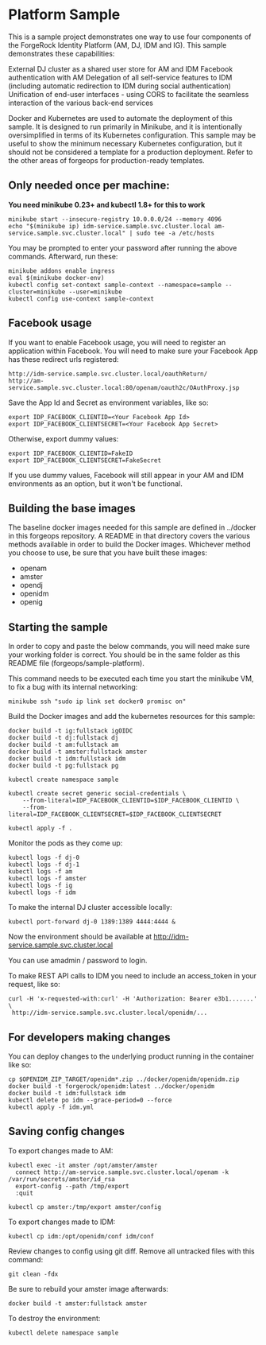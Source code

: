 # Platform Sample

This is a sample project demonstrates one way to use four components of the ForgeRock Identity Platform (AM, DJ, IDM and IG). This sample demonstrates these capabilities:

External DJ cluster as a shared user store for AM and IDM
Facebook authentication with AM
Delegation of all self-service features to IDM (including automatic redirection to IDM during social authentication)
Unification of end-user interfaces - using CORS to facilitate the seamless interaction of the various back-end services

Docker and Kubernetes are used to automate the deployment of this sample. It is designed to run primarily in Minikube, and it is intentionally oversimplified in terms of its Kubernetes configuration. This sample may be useful to show the minimum necessary Kubernetes configuration, but it should not be considered a template for a production deployment. Refer to the other areas of forgeops for production-ready templates.

## Only needed once per machine:

**You need minikube 0.23+ and kubectl 1.8+ for this to work**

    minikube start --insecure-registry 10.0.0.0/24 --memory 4096
    echo "$(minikube ip) idm-service.sample.svc.cluster.local am-service.sample.svc.cluster.local" | sudo tee -a /etc/hosts

You may be prompted to enter your password after running the above commands. Afterward, run these:

    minikube addons enable ingress
    eval $(minikube docker-env)
    kubectl config set-context sample-context --namespace=sample --cluster=minikube --user=minikube
    kubectl config use-context sample-context


## Facebook usage

If you want to enable Facebook usage, you will need to register an application within Facebook. You will need to make sure your Facebook App has these redirect urls registered:

    http://idm-service.sample.svc.cluster.local/oauthReturn/
    http://am-service.sample.svc.cluster.local:80/openam/oauth2c/OAuthProxy.jsp

Save the App Id and Secret as environment variables, like so:

    export IDP_FACEBOOK_CLIENTID=<Your Facebook App Id>
    export IDP_FACEBOOK_CLIENTSECRET=<Your Facebook App Secret>

Otherwise, export dummy values:

    export IDP_FACEBOOK_CLIENTID=FakeID
    export IDP_FACEBOOK_CLIENTSECRET=FakeSecret

If you use dummy values, Facebook will still appear in your AM and IDM environments as an option, but it won't be functional.

## Building the base images

The baseline docker images needed for this sample are defined in ../docker in this forgeops repository. A README in that directory covers the various methods available in order to build the Docker images. Whichever method you choose to use, be sure that you have built these images:

- openam
- amster
- opendj
- openidm
- openig


## Starting the sample

In order to copy and paste the below commands, you will need make sure your working folder is correct. You should be in the same folder as this README file (forgeops/sample-platform).

This command needs to be executed each time you start the minikube VM, to fix a bug with its internal networking:

    minikube ssh "sudo ip link set docker0 promisc on"

Build the Docker images and add the kubernetes resources for this sample:

    docker build -t ig:fullstack igOIDC
    docker build -t dj:fullstack dj
    docker build -t am:fullstack am
    docker build -t amster:fullstack amster
    docker build -t idm:fullstack idm
    docker build -t pg:fullstack pg

    kubectl create namespace sample

    kubectl create secret generic social-credentials \
        --from-literal=IDP_FACEBOOK_CLIENTID=$IDP_FACEBOOK_CLIENTID \
        --from-literal=IDP_FACEBOOK_CLIENTSECRET=$IDP_FACEBOOK_CLIENTSECRET

    kubectl apply -f .


Monitor the pods as they come up:

    kubectl logs -f dj-0
    kubectl logs -f dj-1
    kubectl logs -f am
    kubectl logs -f amster
    kubectl logs -f ig
    kubectl logs -f idm

To make the internal DJ cluster accessible locally:

    kubectl port-forward dj-0 1389:1389 4444:4444 &

Now the environment should be available at http://idm-service.sample.svc.cluster.local

You can use amadmin / password to login.

To make REST API calls to IDM you need to include an access_token in your request, like so:

    curl -H 'x-requested-with:curl' -H 'Authorization: Bearer e3b1.......' \
     http://idm-service.sample.svc.cluster.local/openidm/...

## For developers making changes

You can deploy changes to the underlying product running in the container like so:

    cp $OPENIDM_ZIP_TARGET/openidm*.zip ../docker/openidm/openidm.zip
    docker build -t forgerock/openidm:latest ../docker/openidm
    docker build -t idm:fullstack idm
    kubectl delete po idm --grace-period=0 --force
    kubectl apply -f idm.yml


## Saving config changes

To export changes made to AM:

    kubectl exec -it amster /opt/amster/amster
      connect http://am-service.sample.svc.cluster.local/openam -k /var/run/secrets/amster/id_rsa
      export-config --path /tmp/export
      :quit

    kubectl cp amster:/tmp/export amster/config


To export changes made to IDM:

    kubectl cp idm:/opt/openidm/conf idm/conf

Review changes to config using git diff. Remove all untracked files with this command:

    git clean -fdx

Be sure to rebuild your amster image afterwards:

    docker build -t amster:fullstack amster

To destroy the environment:

    kubectl delete namespace sample
